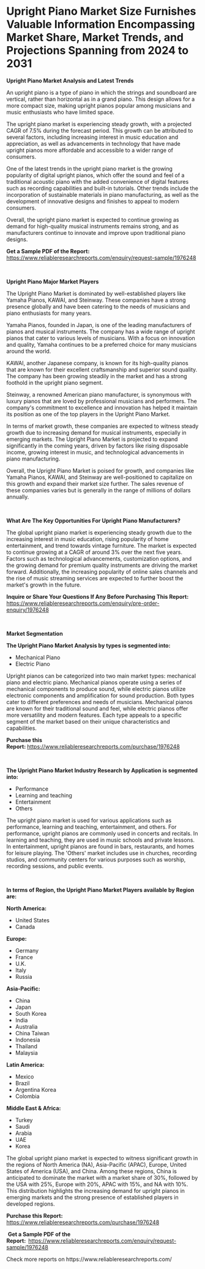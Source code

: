 <p><h1>Upright Piano Market Size Furnishes Valuable Information Encompassing Market Share, Market Trends, and Projections Spanning from 2024 to 2031</h1></p><p><strong>Upright Piano Market Analysis and Latest Trends</strong></p>
<p><p>An upright piano is a type of piano in which the strings and soundboard are vertical, rather than horizontal as in a grand piano. This design allows for a more compact size, making upright pianos popular among musicians and music enthusiasts who have limited space.</p><p>The upright piano market is experiencing steady growth, with a projected CAGR of 7.5% during the forecast period. This growth can be attributed to several factors, including increasing interest in music education and appreciation, as well as advancements in technology that have made upright pianos more affordable and accessible to a wider range of consumers.</p><p>One of the latest trends in the upright piano market is the growing popularity of digital upright pianos, which offer the sound and feel of a traditional acoustic piano with the added convenience of digital features such as recording capabilities and built-in tutorials. Other trends include the incorporation of sustainable materials in piano manufacturing, as well as the development of innovative designs and finishes to appeal to modern consumers.</p><p>Overall, the upright piano market is expected to continue growing as demand for high-quality musical instruments remains strong, and as manufacturers continue to innovate and improve upon traditional piano designs.</p></p>
<p><strong>Get a Sample PDF of the Report:&nbsp;</strong> <a href="https://www.reliableresearchreports.com/enquiry/request-sample/1976248">https://www.reliableresearchreports.com/enquiry/request-sample/1976248</a></p>
<p>&nbsp;</p>
<p><strong>Upright Piano Major Market Players</strong></p>
<p><p>The Upright Piano Market is dominated by well-established players like Yamaha Pianos, KAWAI, and Steinway. These companies have a strong presence globally and have been catering to the needs of musicians and piano enthusiasts for many years. </p><p>Yamaha Pianos, founded in Japan, is one of the leading manufacturers of pianos and musical instruments. The company has a wide range of upright pianos that cater to various levels of musicians. With a focus on innovation and quality, Yamaha continues to be a preferred choice for many musicians around the world.</p><p>KAWAI, another Japanese company, is known for its high-quality pianos that are known for their excellent craftsmanship and superior sound quality. The company has been growing steadily in the market and has a strong foothold in the upright piano segment.</p><p>Steinway, a renowned American piano manufacturer, is synonymous with luxury pianos that are loved by professional musicians and performers. The company's commitment to excellence and innovation has helped it maintain its position as one of the top players in the Upright Piano Market.</p><p>In terms of market growth, these companies are expected to witness steady growth due to increasing demand for musical instruments, especially in emerging markets. The Upright Piano Market is projected to expand significantly in the coming years, driven by factors like rising disposable income, growing interest in music, and technological advancements in piano manufacturing.</p><p>Overall, the Upright Piano Market is poised for growth, and companies like Yamaha Pianos, KAWAI, and Steinway are well-positioned to capitalize on this growth and expand their market size further. The sales revenue of these companies varies but is generally in the range of millions of dollars annually.</p></p>
<p>&nbsp;</p>
<p><strong>What Are The Key Opportunities For Upright Piano Manufacturers?</strong></p>
<p><p>The global upright piano market is experiencing steady growth due to the increasing interest in music education, rising popularity of home entertainment, and trend towards vintage furniture. The market is expected to continue growing at a CAGR of around 3% over the next five years. Factors such as technological advancements, customization options, and the growing demand for premium quality instruments are driving the market forward. Additionally, the increasing popularity of online sales channels and the rise of music streaming services are expected to further boost the market's growth in the future.</p></p>
<p><strong>Inquire or Share Your Questions If Any Before Purchasing This Report:</strong> <a href="https://www.reliableresearchreports.com/enquiry/pre-order-enquiry/1976248">https://www.reliableresearchreports.com/enquiry/pre-order-enquiry/1976248</a></p>
<p>&nbsp;</p>
<p><strong>Market Segmentation</strong></p>
<p><strong>The Upright Piano Market Analysis by types is segmented into:</strong></p>
<p><ul><li>Mechanical Piano</li><li>Electric Piano</li></ul></p>
<p><p>Upright pianos can be categorized into two main market types: mechanical piano and electric piano. Mechanical pianos operate using a series of mechanical components to produce sound, while electric pianos utilize electronic components and amplification for sound production. Both types cater to different preferences and needs of musicians. Mechanical pianos are known for their traditional sound and feel, while electric pianos offer more versatility and modern features. Each type appeals to a specific segment of the market based on their unique characteristics and capabilities.</p></p>
<p><strong>Purchase this Report:&nbsp;</strong><a href="https://www.reliableresearchreports.com/purchase/1976248">https://www.reliableresearchreports.com/purchase/1976248</a></p>
<p>&nbsp;</p>
<p><strong>The Upright Piano Market Industry Research by Application is segmented into:</strong></p>
<p><ul><li>Performance</li><li>Learning and teaching</li><li>Entertainment</li><li>Others</li></ul></p>
<p><p>The upright piano market is used for various applications such as performance, learning and teaching, entertainment, and others. For performance, upright pianos are commonly used in concerts and recitals. In learning and teaching, they are used in music schools and private lessons. In entertainment, upright pianos are found in bars, restaurants, and homes for leisure playing. The 'Others' market includes use in churches, recording studios, and community centers for various purposes such as worship, recording sessions, and public events.</p></p>
<p>&nbsp;</p>
<p><strong>In terms of Region, the Upright Piano Market Players available by Region are:</strong></p>
<p>
    <p> <strong> North America: </strong>
        <ul>
            <li>United States</li>
            <li>Canada</li>
        </ul>
        </p> 
    <p> <strong> Europe: </strong>
        <ul>
            <li>Germany</li>
            <li>France</li>
            <li>U.K.</li>
            <li>Italy</li>
            <li>Russia</li>
        </ul>
        </p> 
    <p> <strong> Asia-Pacific: </strong>
        <ul>
            <li>China</li>
            <li>Japan</li>
            <li>South Korea</li>
            <li>India</li>
            <li>Australia</li>
            <li>China Taiwan</li>
            <li>Indonesia</li>
            <li>Thailand</li>
            <li>Malaysia</li>
        </ul>
        </p> 
    <p> <strong> Latin America: </strong>
        <ul>
            <li>Mexico</li>
            <li>Brazil</li>
            <li>Argentina Korea</li>
            <li>Colombia</li>
        </ul>
        </p> 
    <p> <strong> Middle East & Africa: </strong>
        <ul>
            <li>Turkey</li>
            <li>Saudi</li>
            <li>Arabia</li>
            <li>UAE</li>
            <li>Korea</li>
        </ul>
    </p>
    </p>
<p><p>The global upright piano market is expected to witness significant growth in the regions of North America (NA), Asia-Pacific (APAC), Europe, United States of America (USA), and China. Among these regions, China is anticipated to dominate the market with a market share of 30%, followed by the USA with 25%, Europe with 20%, APAC with 15%, and NA with 10%. This distribution highlights the increasing demand for upright pianos in emerging markets and the strong presence of established players in developed regions.</p></p>
<p><strong>Purchase this Report: </strong><a href="https://www.reliableresearchreports.com/purchase/1976248">https://www.reliableresearchreports.com/purchase/1976248</a></p>
<p>&nbsp;<strong>Get a Sample PDF of the Report:&nbsp;&nbsp;</strong><a href="https://www.reliableresearchreports.com/enquiry/request-sample/1976248">https://www.reliableresearchreports.com/enquiry/request-sample/1976248</a></p>
<p><strong></strong></p>
<p>Check more reports on https://www.reliableresearchreports.com/</p>